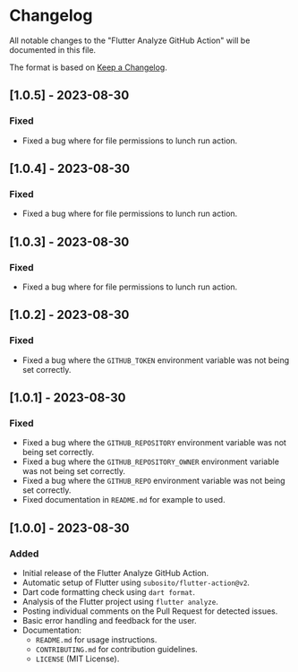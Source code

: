 # Changelog

All notable changes to the "Flutter Analyze GitHub Action" will be documented in this file.

The format is based on [Keep a Changelog](https://keepachangelog.com/en/1.0.0/).

## [1.0.5] - 2023-08-30

### Fixed

- Fixed a bug where for file permissions to lunch run action.

## [1.0.4] - 2023-08-30

### Fixed

- Fixed a bug where for file permissions to lunch run action.

## [1.0.3] - 2023-08-30

### Fixed

- Fixed a bug where for file permissions to lunch run action.

## [1.0.2] - 2023-08-30

### Fixed

- Fixed a bug where the `GITHUB_TOKEN` environment variable was not being set correctly.

## [1.0.1] - 2023-08-30

### Fixed

- Fixed a bug where the `GITHUB_REPOSITORY` environment variable was not being set correctly.
- Fixed a bug where the `GITHUB_REPOSITORY_OWNER` environment variable was not being set correctly.
- Fixed a bug where the `GITHUB_REPO` environment variable was not being set correctly.
- Fixed documentation in `README.md` for example to used.

## [1.0.0] - 2023-08-30

### Added

- Initial release of the Flutter Analyze GitHub Action.
- Automatic setup of Flutter using `subosito/flutter-action@v2`.
- Dart code formatting check using `dart format`.
- Analysis of the Flutter project using `flutter analyze`.
- Posting individual comments on the Pull Request for detected issues.
- Basic error handling and feedback for the user.
- Documentation:
  - `README.md` for usage instructions.
  - `CONTRIBUTING.md` for contribution guidelines.
  - `LICENSE` (MIT License).
